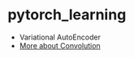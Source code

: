 # pytorch_learning




- Variational AutoEncoder
- [More about Convolution](https://github.com/chung-kai-eng/pytorch_learning/blob/main/More%20about%20Convolution.md)
